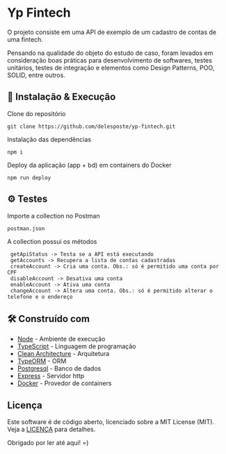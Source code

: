 # Yp Fintech

O projeto consiste em uma API de exemplo de um cadastro de contas de uma fintech.

Pensando na qualidade do objeto do estudo de caso, foram levados em consideração boas práticas para desenvolvimento de softwares, testes unitários, testes de integração e elementos como Design Patterns, POO, SOLID, entre outros.

## 🔧 Instalação & Execução

Clone do repositório

```
git clone https://github.com/delesposte/yp-fintech.git
```

Instalação das dependências

```
npm i
```

Deploy da aplicação (app + bd) em containers do Docker

```
npm run deploy
```

## ⚙️ Testes

Importe a collection no Postman

```
postman.json
```

A collection possui os métodos

```
 getApiStatus -> Testa se a API está executando
 getAccounts -> Recupera a lista de contas cadastradas
 createAccount -> Cria uma conta. Obs.: só é permitido uma conta por CPF
 disableAccount -> Desativa uma conta
 enableAccount -> Ativa uma conta
 changeAccount -> Altera uma conta. Obs.: só é permitido alterar o telefone e o endereço
```

## 🛠️ Construído com

- [Node](https://nodejs.org/en/) - Ambiente de execução
- [TypeScript](https://www.typescriptlang.org/) - Linguagem de programação
- [Clean Architecture](https://blog.cleancoder.com/uncle-bob/2012/08/13/the-clean-architecture.html) - Arquitetura
- [TypeORM](https://typeorm.io/#/) - ORM
- [Postgresql](https://www.postgresql.org/) - Banco de dados
- [Express](https://expressjs.com/) - Servidor http
- [Docker](https://www.docker.com/) - Provedor de containers

## Licença

Este software é de código aberto, licenciado sobre a MIT License (MIT). Veja a [LICENÇA](https://github.com/controlabs/php-http-exceptions/blob/master/LICENSE) para detalhes.

Obrigado por ler até aqui! =)
